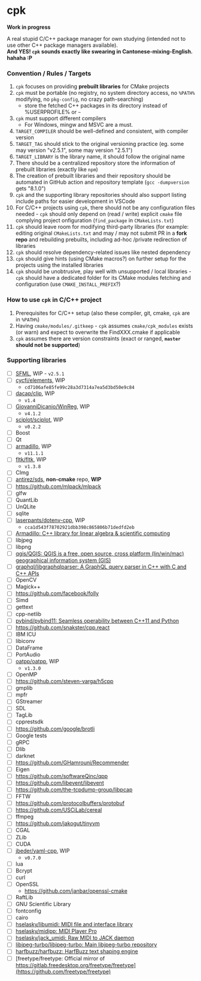 cpk
===
**Work in progress**  

A real stupid C/C++ package manager for own studying (intended not to use other C++ package managers available).  
**And YES! `cpk` sounds exactly like swearing in Cantonese-mixing-English. hahaha :P**

### Convention / Rules / Targets
1. `cpk` focuses on providing **prebuilt libraries** for CMake projects
2. `cpk` must be portable (no registry, no system directory access, no `%PATH%` modifying, no `pkg-config`, no crazy path-searching)
    - store the fetched C++ packages in its directory instead of %USERPROFILE% or `~`
3. `cpk` must support different compilers
    - For Windows, mingw and MSVC are a must. 
4. `TARGET_COMPILER` should be well-defined and consistent, with compiler version
5. `TARGET_TAG` should stick to the original versioning practice (eg. some may version "v2.5.1", some may version "2.5.1")
6. `TARGET_LIBRARY` is the library name, it should follow the original name
7. There should be a centralized repository store the information of prebuilt libraries (exactly like `npm`)
8. The creation of prebuilt libraries and their repository should be automated in GitHub action and repository template (`gcc -dumpversion` gets "8.1.0")
9. `cpk` and the supporting library repositories should also support listing include paths for easier development in VSCode
10. For C/C++ projects using `cpk`, there should not be any configuration files needed - `cpk` should only depend on (read / write) explicit `cmake` file complying project onfiguration (`find_package` in `CMakeLists.txt`)
11. `cpk` should leave room for modifying third-party libraries (for example: editing original `CMakeLists.txt` and may / may not submit PR in a **fork repo** and rebuilding prebuilts, including ad-hoc /private redirection of libraries
13. `cpk` should resolve dependency-related issues like nested dependency
14. `cpk` should give hints (using CMake macros?) on further setup for the projects using the installed libraries
15. `cpk` should be unobtrusive, play well with unsupported / local libraries - `cpk` should have a dedicated folder for its CMake modules fetching and configuration (use `CMAKE_INSTALL_PREFIX`?)

### How to use `cpk` in C/C++ project
1. Prerequisites for C/C++ setup (also these compiler, git, cmake, `cpk` are in `%PATH%`)
2. Having `cmake/modules/.gitkeep` - `cpk` assumes `cmake/cpk_modules` exists (or warn) and expect to overwrite the FindXXX.cmake if applicable
3. `cpk` assumes there are version constraints (exact or ranged, **`master` should not be supported**)

### Supporting libraries
- [ ] [SFML](https://github.com/dirkarnez/sfml-prebuilt), WIP
      - `v2.5.1`
- [ ] [cycfi/elements](https://github.com/dirkarnez/elements-prebuilt), WIP
    - `cd7106afe85fe99c28a3d7314a7ea5d3bd50e9c84`
- [ ] [dacap/clip](https://github.com/dirkarnez/clip-prebuilt), WIP
    - `v1.4`
- [ ] [GiovanniDicanio/WinReg](https://github.com/dirkarnez/WinReg-prebuilt), WIP
    - `v4.1.2`
- [ ] [sciplot/sciplot](https://github.com/dirkarnez/sciplot-prebuilt), WIP
    - `v0.2.2`
- [ ] Boost
- [ ] Qt
- [ ] [armadillo](https://github.com/dirkarnez/armadillo-prebuilt), WIP
    - `v11.1.1`
- [ ] [fltk/fltk](https://github.com/dirkarnez/fltk-prebuilt), WIP
    - `v1.3.8`
- [ ] CImg
- [ ] [antirez/sds](https://github.com/dirkarnez/sds-prebuilt), **non-cmake** repo, **WIP**
- [ ] https://github.com/mlpack/mlpack
- [ ] glfw
- [ ] QuantLib
- [ ] UnQLite
- [ ] sqlite
- [ ] [laserpants/dotenv-cpp](https://github.com/dirkarnez/dotenv-cpp-prebuilt), WIP
    - `cca1d543f78702921dbb398c865806b71dedfd2eb`
- [ ] [Armadillo: C++ library for linear algebra & scientific computing](http://arma.sourceforge.net/)
- [ ] libjpeg
- [ ] libpng
- [ ] [qgis/QGIS: QGIS is a free, open source, cross platform (lin/win/mac) geographical information system (GIS)](https://github.com/qgis/QGIS)
- [ ] [graphql/libgraphqlparser: A GraphQL query parser in C++ with C and C++ APIs](https://github.com/graphql/libgraphqlparser)
- [ ] OpenCV
- [ ] Magick++
- [ ] https://github.com/facebook/folly
- [ ] Simd
- [ ] gettext
- [ ] cpp-netlib
- [ ] [pybind/pybind11: Seamless operability between C++11 and Python](https://github.com/pybind/pybind11)
- [ ] https://github.com/snakster/cpp.react
- [ ] IBM ICU
- [ ] libiconv
- [ ] DataFrame
- [ ] PortAudio
- [ ] [oatpp/oatpp](https://github.com/dirkarnez/oatpp-prebuilt), WIP
    - `v1.3.0`
- [ ] OpenMP
- [ ] https://github.com/steven-varga/h5cpp
- [ ] gmplib
- [ ] mpfr
- [ ] GStreamer
- [ ] SDL
- [ ] TagLib
- [ ] cpprestsdk
- [ ] https://github.com/google/brotli
- [ ] Google tests
- [ ] gRPC
- [ ] Dlib 
- [ ] darknet
- [ ] https://github.com/GHamrouni/Recommender
- [ ] Eigen
- [ ] https://github.com/softwareQinc/qpp
- [ ] https://github.com/libevent/libevent
- [ ] https://github.com/the-tcpdump-group/libpcap
- [ ] FFTW
- [ ] https://github.com/protocolbuffers/protobuf
- [ ] https://github.com/USCiLab/cereal
- [ ] ffmpeg
- [ ] https://github.com/jakogut/tinyvm
- [ ] CGAL
- [ ] ZLib
- [ ] CUDA
- [ ] [jbeder/yaml-cpp](https://github.com/dirkarnez/yaml-cpp-prebuilt), WIP
    - `v0.7.0`
- [ ] lua
- [ ] Bcrypt
- [ ] curl
- [ ] OpenSSL
    - https://github.com/janbar/openssl-cmake
- [ ] RaftLib
- [ ] GNU Scientific Library
- [ ] fontconfig
- [ ] cairo
- [ ] [hselasky/libumidi: MIDI file and interface library](https://github.com/hselasky/libumidi)
- [ ] [hselasky/midipp: MIDI Player Pro](https://github.com/hselasky/midipp)
- [ ] [hselasky/jack_umidi: Raw MIDI to JACK daemon](https://github.com/hselasky/jack_umidi)
- [ ] [libjpeg-turbo/libjpeg-turbo: Main libjpeg-turbo repository](https://github.com/libjpeg-turbo/libjpeg-turbo)
- [ ] [harfbuzz/harfbuzz: HarfBuzz text shaping engine](https://github.com/harfbuzz/harfbuzz)
- [ ] [freetype/freetype: Official mirror of https://gitlab.freedesktop.org/freetype/freetype](https://github.com/freetype/freetype)
